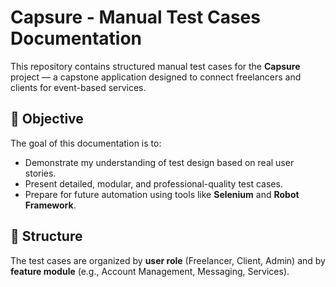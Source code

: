 # Capsure - Manual Test Cases Documentation

This repository contains structured manual test cases for the **Capsure** project — a capstone application designed to connect freelancers and clients for event-based services.

## 🎯 Objective

The goal of this documentation is to:
- Demonstrate my understanding of test design based on real user stories.
- Present detailed, modular, and professional-quality test cases.
- Prepare for future automation using tools like **Selenium** and **Robot Framework**.

## 🧩 Structure

The test cases are organized by **user role** (Freelancer, Client, Admin) and by **feature module** (e.g., Account Management, Messaging, Services).
